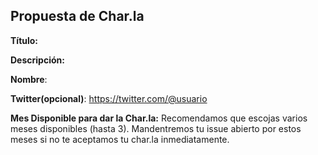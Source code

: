 ## Propuesta de Char.la

**Título:**

**Descripción:**

**Nombre**:

**Twitter(opcional)**: https://twitter.com/@usuario

**Mes Disponible para dar la Char.la:** Recomendamos que escojas varios meses disponibles (hasta 3). Mandentremos tu issue abierto por estos meses si no te aceptamos tu char.la inmediatamente.
